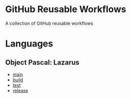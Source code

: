 # GitHub Reusable Workflows

A collection of GitHub reusable workflows

# Languages

## Object Pascal: Lazarus

- [main](.github/workflows/main.lazarus.yml)
- [build](.github/workflows/build.lazarus.yml)
- [test](.github/workflows/test.lazarus.yml)
- [release](.github/workflows/release.lazarus.yml)
